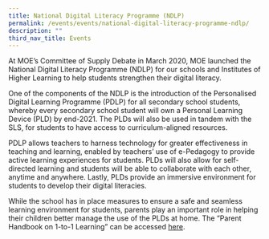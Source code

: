```yaml
---
title: National Digital Literacy Programme (NDLP)
permalink: /events/events/national-digital-literacy-programme-ndlp/
description: ""
third_nav_title: Events
---
```

At MOE’s Committee of Supply Debate in March 2020, MOE launched the National Digital Literacy Programme (NDLP) for our schools and Institutes of Higher Learning to help students strengthen their digital literacy.  
  
One of the components of the NDLP is the introduction of the Personalised Digital Learning Programme (PDLP) for all secondary school students, whereby every secondary school student will own a Personal Learning Device (PLD) by end-2021. The PLDs will also be used in tandem with the SLS, for students to have access to curriculum-aligned resources.  
  
PDLP allows teachers to harness technology for greater effectiveness in teaching and learning, enabled by teachers’ use of e-Pedagogy to provide active learning experiences for students. PLDs will also allow for self-directed learning and students will be able to collaborate with each other, anytime and anywhere. Lastly, PLDs provide an immersive environment for students to develop their digital literacies.  
  
While the school has in place measures to ensure a safe and seamless learning environment for students, parents play an important role in helping their children better manage the use of the PLDs at home. The “Parent Handbook on 1-to-1 Learning” can be accessed [here](/files/Parent%20Handbook%20I%20on%201_1%20Learning.pdf).